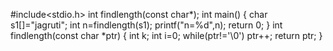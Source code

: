 #include<stdio.h>
int findlength(const char*);
    int main() 
	{
	  char s1[]="jagruti";
	  int n=findlength(s1);
	  printf("n=%d",n);
	  return 0;
	}
	int findlength(const char *ptr)
	{
          int k;
	  int i=0;
	  while(ptr!='\0')
	  ptr++;
	  return ptr;
	}
